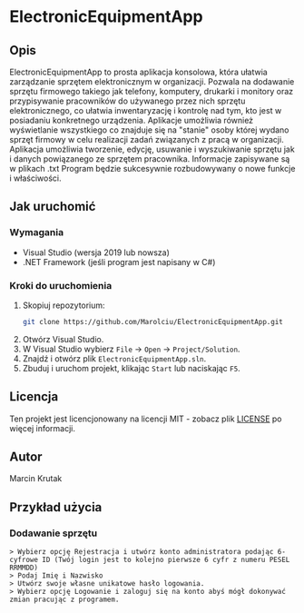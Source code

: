 # ElectronicEquipmentApp

## Opis
ElectronicEquipmentApp to prosta aplikacja konsolowa, która ułatwia zarządzanie sprzętem elektronicznym w organizacji. Pozwala na dodawanie sprzętu firmowego takiego jak telefony, komputery, drukarki i monitory oraz przypisywanie pracowników do używanego przez nich sprzętu elektronicznego, co ułatwia inwentaryzację i kontrolę nad tym, kto jest w posiadaniu konkretnego urządzenia. Aplikacje umożliwia również wyświetlanie wszystkiego co znajduje się na "stanie" osoby której wydano sprzęt firmowy w celu realizacji zadań związanych z pracą w organizacji. Aplikacja umożliwia tworzenie, edycję, usuwanie i wyszukiwanie sprzętu jak i danych powiązanego ze sprzętem pracownika. Informacje zapisywane są w plikach .txt Program będzie sukcesywnie rozbudowywany o nowe funkcje i właściwości.

## Jak uruchomić

### Wymagania
- Visual Studio (wersja 2019 lub nowsza)
- .NET Framework (jeśli program jest napisany w C#)

### Kroki do uruchomienia
1. Skopiuj repozytorium:
    ```sh
    git clone https://github.com/Marolciu/ElectronicEquipmentApp.git
    ```
2. Otwórz Visual Studio.
3. W Visual Studio wybierz `File` -> `Open` -> `Project/Solution`.
4. Znajdź i otwórz plik `ElectronicEquipmentApp.sln`.
5. Zbuduj i uruchom projekt, klikając `Start` lub naciskając `F5`.

## Licencja
Ten projekt jest licencjonowany na licencji MIT - zobacz plik [LICENSE](LICENSE) po więcej informacji.

## Autor
Marcin Krutak

## Przykład użycia

### Dodawanie sprzętu
```plaintext
> Wybierz opcję Rejestracja i utwórz konto administratora podając 6-cyfrowe ID (Twój login jest to kolejno pierwsze 6 cyfr z numeru PESEL RRMMDD)
> Podaj Imię i Nazwisko
> Utwórz swoje własne unikatowe hasło logowania.
> Wybierz opcję Logowanie i zaloguj się na konto abyś mógł dokonywać zmian pracując z programem.



